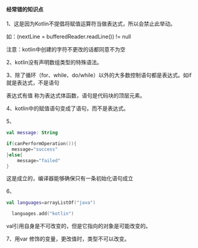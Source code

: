 #### 经常错的知识点

1、这是因为Kotlin不提倡将赋值运算符当做表达式，所以会禁止此举动。

如：(nextLine = bufferedReader.readLine()) != null

注意：kotlin中创建的字符不更改的话都同意不为空

2、kotlin没有声明数组类型的特殊语法。

3、除了循环（for、while、do/while）以外的大多数控制语句都是表达式。如if就是表达式，不是语句

表达式有值 称为表达式体函数，语句是代码块的顶层元素。

4、kotlin中的赋值语句变成了语句，而不是表达式。

5、

```kotlin
val message: String

if(canPerformOperation()){
  message="success"
}else{
    message="failed"
}
```

这是成立的，编译器能够确保只有一条初始化语句成立

6、

```kotlin
val languages=arrayListOf("java")

  languages.add("kotlin")
```

val引用自身是不可改变的，但是它指向的对象是可能改变的。

7、用var 修饰的变量，更改值时，类型不可以改变。